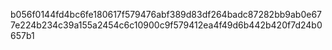 b056f0144fd4bc6fe180617f579476abf389d83df264badc87282bb9ab0e677e224b234c39a155a2454c6c10900c9f579412ea4f49d6b442b420f7d24b0657b1
